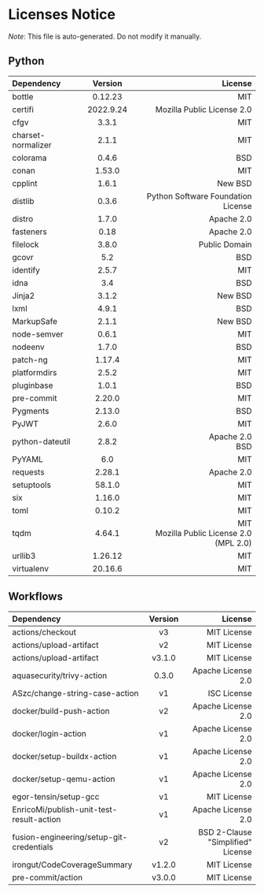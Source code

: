 # Licenses Notice
*Note*: This file is auto-generated. Do not modify it manually.
## Python
| Dependency | Version | License |
|:-----------|:-------:|--------:|
|bottle|0.12.23|MIT|
|certifi|2022.9.24|Mozilla Public License 2.0|
|cfgv|3.3.1|MIT|
|charset-normalizer|2.1.1|MIT|
|colorama|0.4.6|BSD|
|conan|1.53.0|MIT|
|cpplint|1.6.1|New BSD|
|distlib|0.3.6|Python Software Foundation License|
|distro|1.7.0|Apache 2.0|
|fasteners|0.18|Apache 2.0|
|filelock|3.8.0|Public Domain|
|gcovr|5.2|BSD|
|identify|2.5.7|MIT|
|idna|3.4|BSD|
|Jinja2|3.1.2|New BSD|
|lxml|4.9.1|BSD|
|MarkupSafe|2.1.1|New BSD|
|node-semver|0.6.1|MIT|
|nodeenv|1.7.0|BSD|
|patch-ng|1.17.4|MIT|
|platformdirs|2.5.2|MIT|
|pluginbase|1.0.1|BSD|
|pre-commit|2.20.0|MIT|
|Pygments|2.13.0|BSD|
|PyJWT|2.6.0|MIT|
|python-dateutil|2.8.2|Apache 2.0<br/>BSD|
|PyYAML|6.0|MIT|
|requests|2.28.1|Apache 2.0|
|setuptools|58.1.0|MIT|
|six|1.16.0|MIT|
|toml|0.10.2|MIT|
|tqdm|4.64.1|MIT<br/>Mozilla Public License 2.0 (MPL 2.0)|
|urllib3|1.26.12|MIT|
|virtualenv|20.16.6|MIT|
## Workflows
| Dependency | Version | License |
|:-----------|:-------:|--------:|
|actions/checkout|v3|MIT License|
|actions/upload-artifact|v2|MIT License|
|actions/upload-artifact|v3.1.0|MIT License|
|aquasecurity/trivy-action|0.3.0|Apache License 2.0|
|ASzc/change-string-case-action|v1|ISC License|
|docker/build-push-action|v2|Apache License 2.0|
|docker/login-action|v1|Apache License 2.0|
|docker/setup-buildx-action|v1|Apache License 2.0|
|docker/setup-qemu-action|v1|Apache License 2.0|
|egor-tensin/setup-gcc|v1|MIT License|
|EnricoMi/publish-unit-test-result-action|v1|Apache License 2.0|
|fusion-engineering/setup-git-credentials|v2|BSD 2-Clause "Simplified" License|
|irongut/CodeCoverageSummary|v1.2.0|MIT License|
|pre-commit/action|v3.0.0|MIT License|

